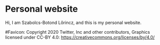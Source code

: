 # Personal website
Hi, I am Szabolcs-Botond Lőrincz, and this is my personal website.

#Favicon: Copyright 2020 Twitter, Inc and other contributors, Graphics licensed under CC-BY 4.0: https://creativecommons.org/licenses/by/4.0/
